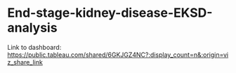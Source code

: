 # End-stage-kidney-disease-EKSD-analysis
Link to dashboard: https://public.tableau.com/shared/6GKJGZ4NC?:display_count=n&:origin=viz_share_link
